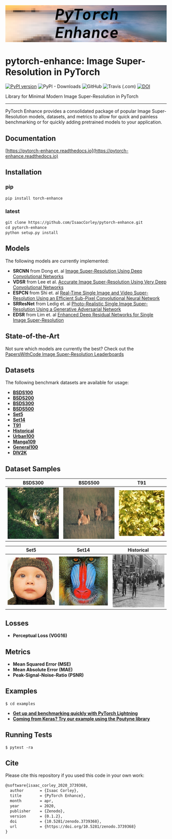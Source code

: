 ![](assets/pytorch-enhance-logo-cropped.png)

# pytorch-enhance: Image Super-Resolution in PyTorch
[![PyPI version](https://badge.fury.io/py/torch-enhance.svg)](https://badge.fury.io/py/torch-enhance)
![PyPI - Downloads](https://img.shields.io/pypi/dm/torch-enhance?style=plastic)
![GitHub](https://img.shields.io/github/license/IsaacCorley/pytorch-enhance?style=plastic)
![Travis (.com)](https://img.shields.io/travis/com/IsaacCorley/pytorch-enhance?style=plastic)
[![DOI](https://zenodo.org/badge/DOI/10.5281/zenodo.3739368.svg)](https://doi.org/10.5281/zenodo.3739368)

Library for Minimal Modern Image Super-Resolution in PyTorch


--------------------------------------------------------------------------------
PyTorch Enhance provides a consolidated package of popular Image Super-Resolution models, datasets, and metrics to allow for quick and painless benchmarking or for quickly adding pretrained models to your application.

## Documentation

[https://pytorch-enhance.readthedocs.io](https://pytorch-enhance.readthedocs.io)

## Installation

### pip
```
pip install torch-enhance
```

### latest
```
git clone https://github.com/IsaacCorley/pytorch-enhance.git
cd pytorch-enhance
python setup.py install
```

## Models
The following models are currently implemented:

* **SRCNN** from Dong et. al [Image Super-Resolution Using Deep Convolutional Networks](https://arxiv.org/pdf/1501.00092v3.pdf)
* **VDSR** from Lee et al. [Accurate Image Super-Resolution Using Very Deep Convolutional Networks](https://arxiv.org/pdf/1511.04587.pdf)
* **ESPCN** from Shi et. al [Real-Time Single Image and Video Super-Resolution Using an Efficient Sub-Pixel Convolutional Neural Network](https://arxiv.org/pdf/1609.05158v2.pdf)
* **SRResNet** from Ledig et. al [Photo-Realistic Single Image Super-Resolution Using a Generative Adversarial Network](https://arxiv.org/pdf/1609.04802v5.pdf)
* **EDSR** from Lim et. al [Enhanced Deep Residual Networks for Single Image Super-Resolution](https://arxiv.org/pdf/1707.02921v1.pdf)


## State-of-the-Art
Not sure which models are currently the best? Check out the [PapersWithCode Image Super-Resolution Leaderboards](https://paperswithcode.com/task/image-super-resolution)


## Datasets
The following benchmark datasets are available for usage:

* **[BSDS100](https://drive.google.com/drive/folders/1pRmhEmmY-tPF7uH8DuVthfHoApZWJ1QU)**
* **[BSDS200](https://drive.google.com/drive/folders/1pRmhEmmY-tPF7uH8DuVthfHoApZWJ1QU)**
* **[BSDS300](https://www2.eecs.berkeley.edu/Research/Projects/CS/vision/bsds/)**
* **[BSDS500](https://www2.eecs.berkeley.edu/Research/Projects/CS/vision/grouping/resources.html)**
* **[Set5](https://drive.google.com/drive/folders/1pRmhEmmY-tPF7uH8DuVthfHoApZWJ1QU)**
* **[Set14](https://drive.google.com/drive/folders/1pRmhEmmY-tPF7uH8DuVthfHoApZWJ1QU)**
* **[T91](https://drive.google.com/drive/folders/1pRmhEmmY-tPF7uH8DuVthfHoApZWJ1QU)**
* **[Historical](https://drive.google.com/drive/folders/1pRmhEmmY-tPF7uH8DuVthfHoApZWJ1QU)**
* **[Urban100](https://drive.google.com/drive/folders/1pRmhEmmY-tPF7uH8DuVthfHoApZWJ1QU)**
* **[Manga109](https://drive.google.com/drive/folders/1pRmhEmmY-tPF7uH8DuVthfHoApZWJ1QU)**
* **[General100](https://drive.google.com/drive/folders/1pRmhEmmY-tPF7uH8DuVthfHoApZWJ1QU)**
* **[DIV2K](https://data.vision.ee.ethz.ch/cvl/DIV2K/)**


## Dataset Samples

**BSDS300**                 |  **BSDS500**              |   **T91**
:-------------------------:|:-------------------------:|:-------------------------:
![](assets/BSDS300.gif)  |  ![](assets/BSDS500.gif)     | ![](assets/T91.gif) 

**Set5**                    |  **Set14**                |   **Historical**
:-------------------------:|:-------------------------:|:-------------------------:
![](assets/Set5.gif)  |  ![](assets/Set14.gif)          | ![](assets/Historical.gif) 

## Losses

* **Perceptual Loss (VGG16)**

## Metrics

* **Mean Squared Error (MSE)**
* **Mean Absolute Error (MAE)**
* **Peak-Signal-Noise-Ratio (PSNR)**

## Examples

```
$ cd examples
```

* **[Get up and benchmarking quickly with PyTorch Lightning](examples/pytorch_lightning_example.py)**
* **[Coming from Keras? Try our example using the Poutyne library](examples/poutyne_example.py)**

## Running Tests

```
$ pytest -ra
```

## Cite

Please cite this repository if you used this code in your own work:

```
@software{isaac_corley_2020_3739368,
  author       = {Isaac Corley},
  title        = {PyTorch Enhance},
  month        = apr,
  year         = 2020,
  publisher    = {Zenodo},
  version      = {0.1.2},
  doi          = {10.5281/zenodo.3739368},
  url          = {https://doi.org/10.5281/zenodo.3739368}
}
```
